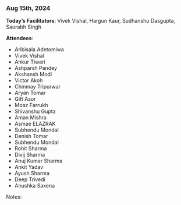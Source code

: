 ### Aug 15th, 2024

**Today’s Facilitators**: Vivek Vishal, Hargun Kaur, Sudhanshu Dasgupta, Saurabh Singh


**Attendees**: 
- Aribisala Adetomiwa
- Vivek Vishal
- Ankur Tiwari
- Ashparsh Pandey
- Akshansh Modi
- Victor Akoh
- Chinmay Tripurwar
- Aryan Tomar
- Gift Asor
- Moaz Farrukh
- Shivanshu Gupta
- Aman Mishra 
- Asmae ELAZRAK
- Subhendu Mondal
- Denish Tomar
- Subhendu Mondal
- Rohit Sharma
- Divij Sharma
- Anuj Kumar Sharma
- Ankit Yadav
- Ayush Sharma
- Deep Trivedi
- Anushka Saxena


Notes:
